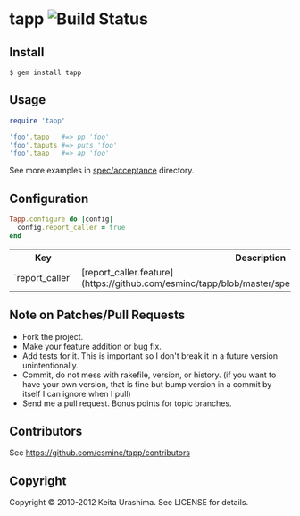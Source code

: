 # tapp ![Build Status](https://secure.travis-ci.org/esminc/tapp.png?branch=master)

## Install

```
$ gem install tapp
```

## Usage

``` ruby
require 'tapp'

'foo'.tapp   #=> pp 'foo'
'foo'.taputs #=> puts 'foo'
'foo'.taap   #=> ap 'foo'
```

See more examples in [spec/acceptance](https://github.com/esminc/tapp/tree/master/spec/acceptance) directory.

## Configuration

``` ruby
Tapp.configure do |config|
  config.report_caller = true
end
```

<table>
  <tr>
    <th>Key</th>
    <th>Description</th>
    <th>Default</th>
  </tr>
  <tr>
    <td>`report_caller`</td>
    <td>[report_caller.feature](https://github.com/esminc/tapp/blob/master/spec/acceptance/report_caller.feature)</td>
    <td>`false`</td>
  </tr>
</table>

## Note on Patches/Pull Requests

* Fork the project.
* Make your feature addition or bug fix.
* Add tests for it. This is important so I don't break it in a
  future version unintentionally.
* Commit, do not mess with rakefile, version, or history.
  (if you want to have your own version, that is fine but bump version in a commit by itself I can ignore when I pull)
* Send me a pull request. Bonus points for topic branches.

## Contributors
See https://github.com/esminc/tapp/contributors

## Copyright
Copyright &copy; 2010-2012 Keita Urashima. See LICENSE for details.
